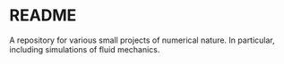 # README #

A repository for various small projects of numerical nature. In particular, including simulations of fluid mechanics.